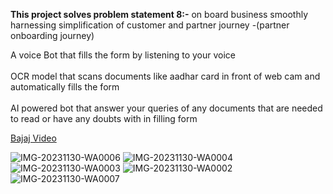 **This project solves problem statement 8:-**
on board business smoothly
harnessing simplification of customer and partner journey -(partner onboarding journey)

A voice Bot that fills the form by listening to your voice<br />
<br />
OCR model that scans documents like aadhar card in front of web cam and automatically fills the form<br />
<br />
AI powered bot that answer your queries of any documents that are needed to read or have any doubts with in filling form

[Bajaj Video]([https://drive.google.com/file/d/abc123/view?usp=sharing](https://drive.google.com/file/d/17pZbOrlmQxGRuzeVFQuocVe5dGZNIhJd/view?usp=sharing))

![IMG-20231130-WA0006](https://github.com/ipratham101/PS8-Infusionerz/assets/105946829/7d01cff6-d7f1-4305-893f-3a52936bbd3e)
![IMG-20231130-WA0004](https://github.com/ipratham101/PS8-Infusionerz/assets/105946829/3a348168-b6ab-4137-97e4-9482478c97d9)
![IMG-20231130-WA0003](https://github.com/ipratham101/PS8-Infusionerz/assets/105946829/fd227ccf-16c8-4ed3-bc52-1075050e9af7)
![IMG-20231130-WA0002](https://github.com/ipratham101/PS8-Infusionerz/assets/105946829/94c06f8e-ceab-4882-9180-426c5b3e61de)
![IMG-20231130-WA0007](https://github.com/ipratham101/PS8-Infusionerz/assets/105946829/cfad242a-818d-45aa-a809-46fc3de3632a)
